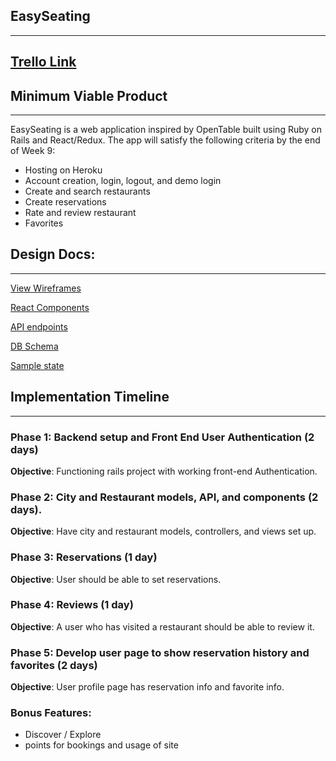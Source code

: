 ## EasySeating
---
[Trello Link](https://trello.com/b/o3kNe7ER/easyseating)
---
## Minimum Viable Product
---
EasySeating is a web application inspired by OpenTable built using Ruby on Rails and React/Redux. The app will satisfy the following criteria by the end of Week 9:

- Hosting on Heroku
- Account creation, login, logout, and demo login
- Create and search restaurants
- Create reservations
- Rate and review restaurant
- Favorites

## Design Docs:
---
[View Wireframes](http://github.com/pangland/ProjectSetup/tree/master/docs/wireframes)

[React Components](http://github.com/pangland/ProjectSetup/tree/master/docs/component-hierarchy.md)

[API endpoints](http://github.com/pangland/ProjectSetup/tree/master/docs/api-endpoints.md)

[DB Schema](http://github.com/pangland/ProjectSetup/tree/master/docs/schema.md)

[Sample state](http://github.com/pangland/ProjectSetup/tree/master/docs/sample-state.md)

## Implementation Timeline
---
### Phase 1: Backend setup and Front End User Authentication (2 days)
**Objective**: Functioning rails project with working front-end Authentication.

### Phase 2: City and Restaurant models, API, and components (2 days).
**Objective**: Have city and restaurant models, controllers, and views set up.

### Phase 3: Reservations (1 day)
**Objective**: User should be able to set reservations.

### Phase 4: Reviews (1 day)
**Objective**: A user who has visited a restaurant should be able to review it.

### Phase 5: Develop user page to show reservation history and favorites (2 days)
**Objective**: User profile page has reservation info and favorite info.

### Bonus Features:
- Discover / Explore
- points for bookings and usage of site
